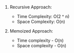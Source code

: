 1. Recursive Approach:
    -   Time Complexity: O(2 ^ n)
    -   Space Complexity: O(n)

2. Memoized Approach:
    -   Time complexity - O(n)
    -   Space complexity - O(n)
